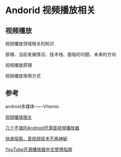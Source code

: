 # Andorid 视频播放相关


## 视频播放

视频播放领域相关的知识

原理、当前发展情况、技术栈、面临的问题、未来的方向

视频播放原理

视频播放常用方式

## 参考

android多媒体——Vitamio

[视频播放相关](https://github.com/danylovolokh/VideoPlayerManager)

[几个不错的Android开源音视频播放器](https://mp.weixin.qq.com/s/-QYABYGPBhPXQu06drmpUA)

[快速探索，音视频技术不再神秘](https://cloud.tencent.com/developer/article/1360546)

[YouTube开源播放器中文使用指南](https://cloud.tencent.com/developer/article/1471142)